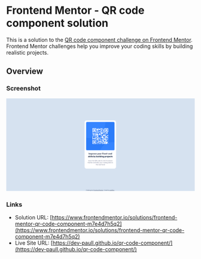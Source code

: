 # Frontend Mentor - QR code component solution

This is a solution to the [QR code component challenge on Frontend Mentor](https://www.frontendmentor.io/challenges/qr-code-component-iux_sIO_H). Frontend Mentor challenges help you improve your coding skills by building realistic projects. 
## Overview

### Screenshot

![Screenshot](./qrcode-component-screenshot.png)



### Links

- Solution URL: [https://www.frontendmentor.io/solutions/frontend-mentor-qr-code-component-m7e4d7h5q2](https://www.frontendmentor.io/solutions/frontend-mentor-qr-code-component-m7e4d7h5q2)
- Live Site URL: [https://dev-paull.github.io/qr-code-component/](https://dev-paull.github.io/qr-code-component/)




